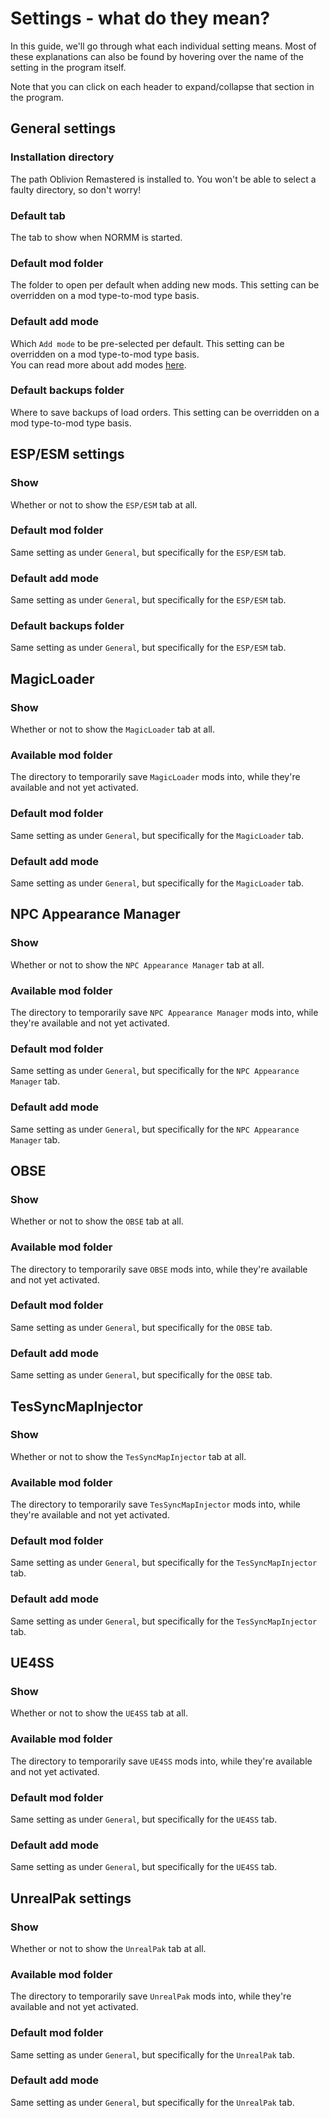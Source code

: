 # Settings - what do they mean?
In this guide, we'll go through what each individual setting means. Most of these explanations can also be found by hovering over the name of the setting in the program itself.

Note that you can click on each header to expand/collapse that section in the program.

## General settings
### Installation directory
The path Oblivion Remastered is installed to. You won't be able to select a faulty directory, so don't worry!

### Default tab
The tab to show when NORMM is started.

### Default mod folder
The folder to open per default when adding new mods. This setting can be overridden on a mod type-to-mod type basis.

### Default add mode
Which `Add mode` to be pre-selected per default. This setting can be overridden on a mod type-to-mod type basis.  
You can read more about add modes [here](/docs/add-modes.md).

### Default backups folder
Where to save backups of load orders. This setting can be overridden on a mod type-to-mod type basis.

## ESP/ESM settings
### Show
Whether or not to show the `ESP/ESM` tab at all.

### Default mod folder
Same setting as under `General`, but specifically for the `ESP/ESM` tab.

### Default add mode
Same setting as under `General`, but specifically for the `ESP/ESM` tab.

### Default backups folder
Same setting as under `General`, but specifically for the `ESP/ESM` tab.

## MagicLoader
### Show
Whether or not to show the `MagicLoader` tab at all.

### Available mod folder
The directory to temporarily save `MagicLoader` mods into, while they're available and not yet activated.

### Default mod folder
Same setting as under `General`, but specifically for the `MagicLoader` tab.

### Default add mode
Same setting as under `General`, but specifically for the `MagicLoader` tab.

## NPC Appearance Manager
### Show
Whether or not to show the `NPC Appearance Manager` tab at all.

### Available mod folder
The directory to temporarily save `NPC Appearance Manager` mods into, while they're available and not yet activated.

### Default mod folder
Same setting as under `General`, but specifically for the `NPC Appearance Manager` tab.

### Default add mode
Same setting as under `General`, but specifically for the `NPC Appearance Manager` tab.

## OBSE
### Show
Whether or not to show the `OBSE` tab at all.

### Available mod folder
The directory to temporarily save `OBSE` mods into, while they're available and not yet activated.

### Default mod folder
Same setting as under `General`, but specifically for the `OBSE` tab.

### Default add mode
Same setting as under `General`, but specifically for the `OBSE` tab.

## TesSyncMapInjector
### Show
Whether or not to show the `TesSyncMapInjector` tab at all.

### Available mod folder
The directory to temporarily save `TesSyncMapInjector` mods into, while they're available and not yet activated.

### Default mod folder
Same setting as under `General`, but specifically for the `TesSyncMapInjector` tab.

### Default add mode
Same setting as under `General`, but specifically for the `TesSyncMapInjector` tab.

## UE4SS
### Show
Whether or not to show the `UE4SS` tab at all.

### Available mod folder
The directory to temporarily save `UE4SS` mods into, while they're available and not yet activated.

### Default mod folder
Same setting as under `General`, but specifically for the `UE4SS` tab.

### Default add mode
Same setting as under `General`, but specifically for the `UE4SS` tab.

## UnrealPak settings
### Show
Whether or not to show the `UnrealPak` tab at all.

### Available mod folder
The directory to temporarily save `UnrealPak` mods into, while they're available and not yet activated.

### Default mod folder
Same setting as under `General`, but specifically for the `UnrealPak` tab.

### Default add mode
Same setting as under `General`, but specifically for the `UnrealPak` tab.
